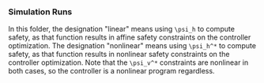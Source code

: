 ### Simulation Runs

In this folder, the designation "linear" means using `\psi_h` to compute safety, as that function results in affine safety constraints on the controller optimization. The designation "nonlinear" means using `\psi_h^*` to compute safety, as that function results in nonlinear safety constraints on the controller optimization. Note that the `\psi_v^*` constraints are nonlinear in both cases, so the controller is a nonlinear program regardless.